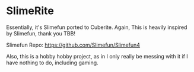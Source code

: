 # SlimeRite
 Essentially, it's Slimefun ported to Cuberite.
 Again, This is heavily inspired by Slimefun, thank you TBB! 
 
 Slimefun Repo:
 https://github.com/Slimefun/Slimefun4

 Also, this is a hobby hobby project, as in I only really be messing with it if I have nothing to do, including gaming.
